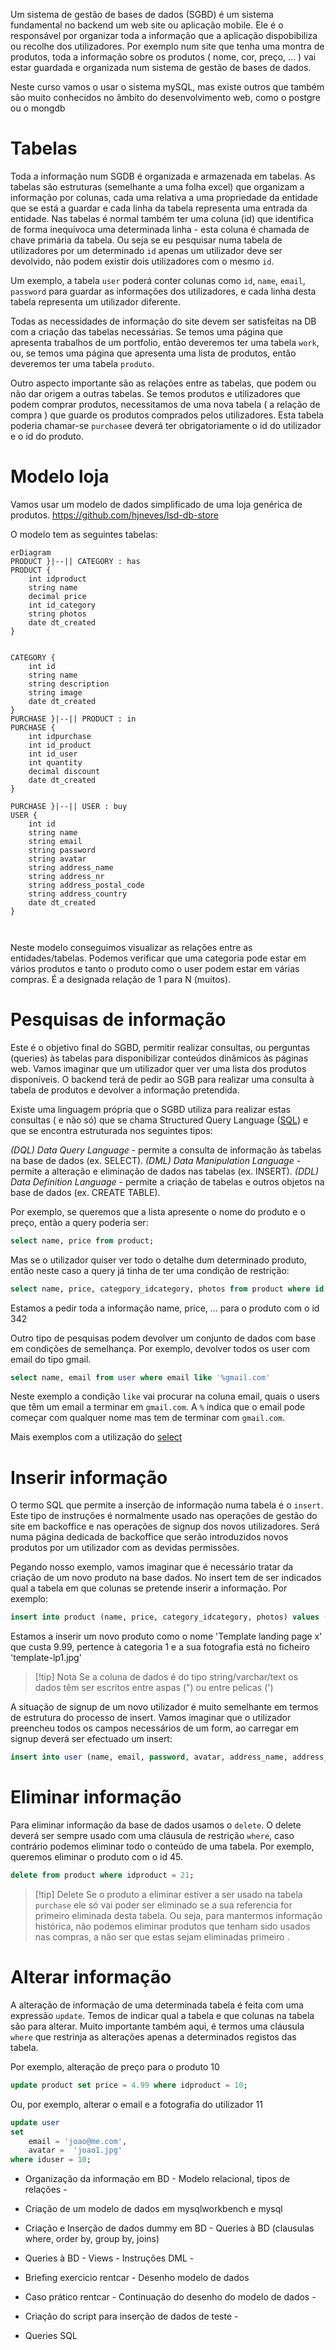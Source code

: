 
Um sistema de gestão de bases de dados (SGBD) é um sistema fundamental no backend um web site ou aplicação mobile. Ele é o responsável por organizar toda a informação que a aplicação dispobibiliza ou recolhe dos utilizadores. Por exemplo num site que tenha uma montra de produtos, toda a informação sobre os produtos ( nome, cor, preço, ... ) vai estar guardada e organizada num sistema de gestão de bases de dados.

Neste curso vamos o usar o sistema mySQL, mas existe outros que também são muito conhecidos no âmbito do desenvolvimento web, como o postgre ou o mongdb

#  Tabelas

Toda a informação num SGDB é organizada e armazenada em tabelas. As tabelas são estruturas (semelhante a uma folha excel) que organizam a informação por colunas, cada uma relativa a uma propriedade da entidade que se está a guardar e cada linha da tabela representa uma entrada da entidade. Nas tabelas é normal também ter uma coluna (id)  que identifica de forma inequívoca uma determinada linha - esta coluna é chamada de chave primária da tabela. Ou seja se eu pesquisar numa tabela de utilizadores por um determinado `id` apenas um utilizador deve ser devolvido, não podem existir dois utilizadores com o mesmo `id`.

Um exemplo, a tabela `user` poderá conter colunas como `id`, `name`, `email`, `password` para guardar as informações dos utilizadores, e cada linha desta tabela representa um utilizador diferente.

Todas as necessidades de informação do site devem ser satisfeitas na DB com a criação das tabelas necessárias. Se temos uma página que apresenta trabalhos de um portfolio, então deveremos ter uma tabela `work`, ou, se temos uma página que apresenta uma lista de produtos, então deveremos ter uma tabela `produto`.

Outro aspecto importante são as relações entre as tabelas, que podem ou não dar origem a outras tabelas. Se temos produtos e utilizadores que podem comprar produtos, necessitamos de uma nova tabela ( a relação de compra ) que guarde os produtos comprados pelos utilizadores. Esta tabela poderia chamar-se `purchase`e deverá ter obrigatoriamente o id do utilizador e o id do produto.
# Modelo loja 

Vamos usar um modelo de dados simplificado de uma loja genérica de produtos.
https://github.com/hjneves/lsd-db-store

O modelo tem as seguintes tabelas:

```mermaid
erDiagram 
PRODUCT }|--|| CATEGORY : has 
PRODUCT {
	int idproduct
	string name
	decimal price
	int id_category
	string photos
	date dt_created
}


CATEGORY {
	int id
	string name
	string description
	string image
	date dt_created
}
PURCHASE }|--|| PRODUCT : in
PURCHASE {
	int idpurchase
	int id_product
	int id_user
	int quantity
	decimal discount
	date dt_created
}

PURCHASE }|--|| USER : buy
USER { 
	int id 
	string name
	string email
	string password
	string avatar
	string address_name
	string address_nr
	string address_postal_code
	string address_country
	date dt_created
}



```

Neste modelo conseguimos visualizar as relações entre as entidades/tabelas. Podemos verificar que uma categoria pode estar em vários produtos e tanto o produto como o user podem estar em várias compras.
É a designada relação de 1 para N (muitos). 

# Pesquisas de informação

Este é o objetivo final do SGBD, permitir realizar consultas, ou perguntas (queries) às tabelas para disponibilizar conteúdos dinâmicos às páginas web.
Vamos imaginar que um utilizador quer ver uma lista dos produtos disponíveis. O backend terá de pedir ao SGB para realizar uma consulta à tabela de produtos e devolver a informação pretendida.

Existe uma linguagem própria que o SGBD utiliza para realizar estas consultas ( e não só) que se chama Structured Query Language ([SQL](https://www.w3schools.com/sql/sql_intro.asp)) e que se encontra estruturada nos seguintes tipos:

*(DQL) Data Query Language* - permite a consulta de informação às tabelas na base de dados (ex. SELECT).
*(DML) Data Manipulation Language* - permite a alteração e eliminação de dados nas tabelas (ex. INSERT).
*(DDL) Data Definition Language* - permite a criação de tabelas e outros objetos na base de dados (ex. CREATE TABLE).

Por exemplo, se queremos que a lista apresente o nome do produto e o preço, então a query poderia ser:
```sql
select name, price from product;
```

Mas se o utilizador quiser ver todo o detalhe dum determinado produto, então neste caso a query já tinha de ter uma condição de restrição:
```sql
select name, price, categpory_idcategory, photos from product where id = 342;
```
Estamos a pedir toda a informação name, price, ... para o produto com o id 342

Outro tipo de pesquisas podem devolver um conjunto de dados com base em condições de semelhança. Por exemplo, devolver todos os user com email do tipo gmail.
```sql
select name, email from user where email like '%gmail.com'
```
Neste exemplo a condição `like` vai procurar na coluna email, quais o users que têm um email a terminar em `gmail.com`. A `%` indica que o email pode começar com qualquer nome mas tem de terminar com  `gmail.com`. 

Mais exemplos com a utilização do [select](https://www.freecodecamp.org/news/sql-select-statement-and-query-examples/)

# Inserir informação

O termo SQL que permite a inserção de informação numa tabela é o `insert`.
Este tipo de instruções é normalmente usado nas operações de gestão do site em backoffice e nas operações de signup dos novos utilizadores.
Será numa página dedicada de backoffice que serão introduzidos novos produtos por um utilizador com as devidas permissões.

Pegando nosso exemplo, vamos imaginar que é necessário tratar da criação de um novo produto na base dados. No insert tem de ser indicados qual a tabela em que colunas se pretende inserir a informação.
Por exemplo:
```sql
insert into product (name, price, category_idcategory, photos) values ('Template landing page x', 9.99, 1, 'template-lp1.jpg')
```
Estamos a inserir um novo produto como o nome 'Template landing page x' que custa 9.99, pertence à categoria  1 e a sua fotografia está no ficheiro 'template-lp1.jpg'

>[!tip] Nota
>Se a coluna de dados é do tipo string/varchar/text os dados têm ser escritos entre aspas (") ou entre pelicas (')

A situação de signup de um novo utilizador é muito semelhante em termos de estrutura do processo de insert. Vamos imaginar que o utilizador preencheu todos os campos necessários de um form, ao carregar em signup deverá ser efectuado um insert:
```sql
insert into user (name, email, password, avatar, address_name, address_nr, address_postal_code, address_country ) values ('Marco Junior', 'mj@gmail.com', 'ecnrypted-pwd', 'avatar.jpg', 'Rua do Jasmin', '4', '1990-345 Lisboa', 'Portugal')
```

# Eliminar informação

Para eliminar informação da base de dados usamos o `delete`. O delete deverá ser sempre usado com uma cláusula de restrição `where`, caso contrário podemos eliminar todo o conteúdo de uma tabela.
Por exemplo, queremos eliminar o produto com o id 45.
```sql
delete from product where idproduct = 21;
```

>[!tip] Delete
> Se o produto a eliminar estiver a ser usado na tabela `purchase` ele só vai poder ser eliminado se a sua referencia for primeiro eliminada desta tabela. Ou seja, para mantermos informação histórica, não podemos eliminar produtos que tenham sido usados nas compras, a não ser que estas sejam eliminadas primeiro .

# Alterar informação

A alteração de informação de uma determinada tabela é feita com uma expressão `update`.
Temos de indicar qual a tabela e que colunas na tabela são para alterar. Muito importante também aqui, é termos uma cláusula `where` que restrinja as alterações apenas a determinados registos das tabela.

Por exemplo, alteração de preço para o produto 10
```sql
update product set price = 4.99 where idproduct = 10;
```

Ou, por exemplo, alterar o email e a fotografia do utilizador 11
```sql
update user 
set 
	email = 'joao@me.com', 
	avatar =  'joao1.jpg'
where iduser = 10;
```

- Organização da informação em BD - Modelo relacional, tipos de relações -
- Criação de um modelo de dados em mysqlworkbench e mysql
- Criação e Inserção de dados dummy em BD - Queries à BD 
	(clausulas where, order by, group by, joins)
 - Queries à BD - Views - Instruções DML - 
 
 - Briefing exercicio rentcar - Desenho modelo de dados 
 - Caso prático rentcar - Continuação do desenho do modelo de dados - 
 - Criação do script para inserção de dados de teste - 
 - Queries SQL
 